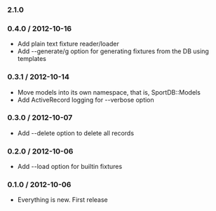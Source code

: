 ### 2.1.0

### 0.4.0 / 2012-10-16

* Add plain text fixture reader/loader
* Add --generate/g option for generating fixtures from the DB using templates 

### 0.3.1 / 2012-10-14

* Move models into its own namespace, that is, SportDB::Models
* Add ActiveRecord logging for --verbose option

### 0.3.0 / 2012-10-07

* Add --delete option to delete all records

### 0.2.0 / 2012-10-06

* Add --load option for builtin fixtures

### 0.1.0 / 2012-10-06

* Everything is new. First release
